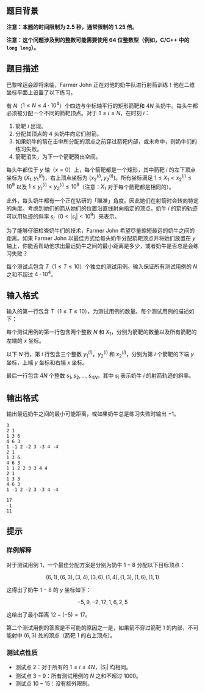 ## 题目背景
**注意：本题的时间限制为 2.5 秒，通常限制的 1.25 倍。**

**注意：这个问题涉及到的整数可能需要使用 64 位整数型（例如，C/C++ 中的 `long long`）。**

## 题目描述
巴黎哞运会即将来临，Farmer John 正在对他的奶牛队进行射箭训练！他在二维坐标平面上设置了以下练习。

有 $N$（$1\le N\le 4\cdot 10^4$）个四边与坐标轴平行的矩形箭靶和 $4N$ 头奶牛。每头牛都必须被分配一个不同的箭靶顶点。对于 $1\le i\le N$，在时刻 $i$：

1. 箭靶 $i$ 出现。
2. 分配其顶点的 $4$ 头奶牛向它们射箭。
3. 如果奶牛的箭在击中所分配的顶点之前穿过箭靶内部，或未命中，则奶牛们的练习失败。
4. 箭靶消失，为下一个箭靶腾出空间。

每头牛都位于 $y$ 轴（$x=0$）上，每个箭靶都是一个矩形，其中箭靶 $i$ 的左下顶点坐标为 $(X_1,y^{(i)}_1)$，右上顶点坐标为 $(x^{(i)}_2,y^{(i)}_2)$。所有坐标满足 $1\le X_1<x^{(i)}_2\le 10^9$ 以及 $1\le y^{(i)}_1<y^{(i)}_2\le 10^9$（注意：$X_1$ 对于每个箭靶都是相同的）。

此外，每头奶牛都有一个正在钻研的「瞄准」角度。因此她们在射箭时会转向特定的角度。考虑到她们的箭从她们的位置沿直线射向指定的顶点，奶牛 $i$ 的箭的轨迹可以用轨迹的斜率 $s_i$（$0<|s_i|<10^9$）来表示。

为了能够仔细检查奶牛们的技术，Farmer John 希望尽量缩短最远的奶牛之间的距离。如果 Farmer John 以最佳方式给每头奶牛分配箭靶顶点并将她们放置在 $y$ 轴上，你能否帮助他求出最远奶牛之间的最小距离是多少，或者奶牛是否总是会练习失败？

每个测试点包含 $T$（$1\le T\le 10$）个独立的测试用例。输入保证所有测试用例的 $N$ 之和不超过 $4\cdot 10^4$。 

## 输入格式
输入的第一行包含 $T$（$1\le T\le 10$），为测试用例的数量。每个测试用例的描述如下：

每个测试用例的第一行包含两个整数 $N$ 和 $X_1$，分别为箭靶的数量以及所有箭靶的左端的 $x$ 坐标。

以下 $N$ 行，第 $i$ 行包含三个整数 $y^{(i)}_1$，$y^{(i)}_2$ 和 $x^{(i)}_2$，分别为第 $i$ 个箭靶的下端 $y$ 坐标，上端 $y$ 坐标和右端 $x$ 坐标。

最后一行包含 $4N$ 个整数 $s_1,s_2,\ldots,s_{4N}$，其中 $s_i$ 表示奶牛 $i$ 的射箭轨迹的斜率。

## 输出格式
输出最远奶牛之间的最小可能距离，或如果奶牛总是练习失败时输出 $−1$。

```input1
3
2 1
1 3 6
4 6 3
1 -1 2 -2 3 -3 4 -4
2 1
1 3 6
4 6 3
1 1 2 2 3 3 4 4
2 1
1 3 3
4 6 3
1 -1 2 -2 3 -3 4 -4
```

```output1
17
-1
11
```

## 提示
### 样例解释

对于测试用例 $1$，一个最佳分配方案是分别为奶牛 $1-8$ 分配以下目标顶点：

$$(6,1),(6,3),(3,4),(3,6),(1,4),(1,3),(1,6),(1,1)$$

这得出了奶牛 $1-8$ 的 $y$ 坐标如下：

$$−5,9,−2,12,1,6,2,5$$

这给出了最小距离 $12−(−5)=17$。

第二个测试用例的答案是不可能的原因之一是，如果箭不穿过箭靶 $1$ 的内部，不可能射中 $(6,3)$ 处的顶点（箭靶 $1$ 的右上顶点）。

### 测试点性质

- 测试点 $2$：对于所有的 $1\le i\le 4N$，$|S_i|$ 均相同。
- 测试点 $3-9$：所有测试用例的 $N$ 之和不超过 $1000$。
- 测试点 $10-15$：没有额外限制。

